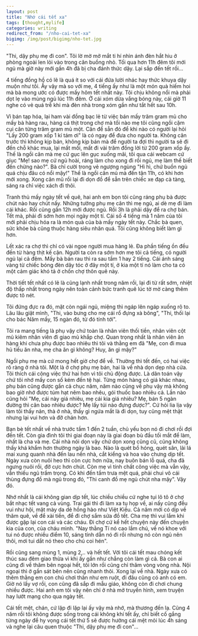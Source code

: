 ```yaml
---
layout: post
title: "Nhớ cái tết xa"
tags: [thought,mylife]
categories: writing
redirect_from: "/nho-cai-tet-xa"
bigimg: /img/post/bigimg/nho-tet.jpg
---
```


"Thi, dậy phụ mẹ đi con". Tôi lờ mờ mở mắt ti hí nhìn ánh đèn hắt hiu ở phòng ngoài len lỏi vào trong căn buồng nhỏ. Tối qua hơn 11h đêm tôi mới ngủ mà giờ này mới gần 4h đã bị cha đánh thức dậy. Lại sắp đến tết rồi...

4 tiếng đồng hồ có lẽ là quá ít so với cái đứa lười nhác hay thức khuya dậy muộn như tôi. Ấy vậy mà so với mẹ, 4 tiếng ấy như là một món quà hiếm hoi mà bà mong ước có được mấy hôm tết nhất này. Tôi chịu không nổi mà phải dọt lẹ vào mùng ngủ lúc 11h đêm. Ở cái xóm dừa vắng bóng này, cái giờ 11 nghe có vẻ quá trễ khi mà đèn nhà trong xóm gần như tắt hết sau 10h.

Vì bán tạp hóa, lại ham vài đồng bạc lẻ từ việc bán mấy trăm gram mủ cho mấy bà hàng rau, hàng cá thịt trong chợ mà tối nào mẹ tôi cũng ngồi cặm cụi cân từng trăm gram mủ một. Cân để sẵn đó để khi nào có người lại hỏi "Lấy 200 gram xốp 1 kí tám ơi" là có ngay để đưa cho người ta. Không cân trước thì không kịp bán, không kịp bán mà để người ta đợi thì người ta sẽ đi đến chỗ khác mua, lại mất mối, mất đi vài trăm đồng lời từ 200 gram xốp ấy. Thế là ngồi cân mà mẹ cứ gục lên gục xuống mãi, tôi qua cái webcam cứ giục "Mẹ! sao mẹ cứ ngủ hoài, ráng làm cho xong đi rồi ngủ, mẹ làm thế biết đến chừng nào?". Bà chỉ cười trong vẻ ngượng ngùng "Hì hì, chứ buồn ngủ quá chịu đâu có nổi mậy!" Thế là ngồi cân mủ mà đến tận 11h, có khi hơn mới xong. Xong cân mũ rồi lại đi dọn đồ để sẵn trên chiếc xe đạp cà tàng, sáng ra chỉ việc xách đi thôi.

Tranh thủ mấy ngày tết về quê, hai anh em bọn tôi cũng ráng phụ bà được chút nào hay chút nấy. Những tưởng phụ mẹ cân thì mẹ ngủ, ai dè mẹ đi làm cái khác. Rồi cũng gần 12h mới được ngủ. Rồi 3h là phải dậy để ra chợ bán. Tết mà, phải đi sớm hơn mọi ngày một tí. Cái số 4 tiếng mà 1 năm của tôi mới phải chịu hóa ra là món quà của bà mấy ngày tết này. Chắc bà quen, sức khỏe bà cũng thuộc hàng siêu nhân quá. Tôi cũng không biết làm gì hơn.

Lết xác ra chợ thì chỉ có vài ngoe người mua hàng lẻ. Đa phần tiếng ồn đều đến từ hàng thịt kế cận. Người ta còn ra sớm hơn mẹ tôi cả tiếng, có người ngủ lại cả đêm. Mấy bà bán rau thì ra sau tầm 1 hay 2 tiếng. Cái ánh sáng vàng từ chiếc bóng đèn dây tóc ở đây một tí, ở kia một tí nó làm cho ta có một cảm giác khó tả ở chốn chợ thôn quê này.

Thời tiết tết nhất có lẽ là cũng lạnh nhất trong năm rồi, lại đi từ rất sớm, nhiệt độ thấp nhất trong ngày nên toàn cảnh bức tranh quê lúc tờ mờ càng thêm được tô nét.

Tôi đứng đực ra đó, mặt còn ngái ngủ, miệng thì ngáp lên ngáp xuống rõ to. Lâu lâu giật mình, "Thi, vào bưng cho mẹ cái rổ đựng xà bông", "Thi, thối lại cho bác Năm mầy, 15 ngàn đó, từ đó tính tới".

Tôi ra mang tiếng là phụ vậy chứ toàn là nhân viên thối tiền, nhân viên cột mủ kiêm nhân viên đi giao mủ khắp chợ. Quan trọng nhất là nhân viên ăn hàng khi chưa phụ được bao nhiêu thì tôi và thằng em đã "Mẹ, con đi mua hủ tiếu ăn nha, mẹ cha ăn gì không? Huy, ăn gì mậy?"

Ngồi phụ mẹ mà cứ mong hết giờ chợ để về. Thường thì tết đến, có hai việc rõ ràng ở nhà tôi. Một là ở chợ phụ mẹ bán, hai là về nhà dọn dẹp nhà cửa. Tôi thích cái công việc thứ hai hơn vì tôi chủ động được. Là dân toán vậy chứ tôi nhớ mấy con số kém đến tệ hại. Từng món hàng có giá khác nhau, phụ bán cũng được gần cả chục năm, năm nào cũng về phụ vậy mà không bao giờ nhớ được túm hạt nêm bao nhêu, gói thuốc bao nhiêu cả. Lần nào cũng hỏi "Mẹ, cái này giá nhiêu, mẹ cái kia giá nhiêu? Mẹ, bán 5 ngàn đường thì cân bao nhiêu được? Mẹ lấy túi nào đựng được?". Cứ hỏi lia lịa vậy làm tôi thấy nản, thà ở nhà, thấy gì ngứa mắt là đi dọn, tuy cũng mệt thật nhưng lại vui hơn và đỡ chán hơn.

Bạn bè tết nhất về nhà trước tầm 1 đến 2 tuần, chủ yếu bọn nó đi chơi rồi đợi đến tết. Còn gia đình tôi thì giai đoạn này là giai đoạn bù đầu tối mắt để làm, nhất là cha và mẹ. Cái nhà nói dọn vậy chứ dọn xong cũng cũ, cũng không thấy khá khẩm hơn thường ngày là bao. Nào là quét bồ hóng, quét sân, lải lá mai xung quanh nhà đến lau nền nhà, cắt kiểng và hoa vào chưng dịp tết. Ngày xưa còn nuôi heo thì còn cực hơn nữa, nay buôn bán lỗ quá, cha đã ngưng nuôi rồi, đỡ cực hơn chút. Còn mẹ vì tính chất công việc mà vẫn vậy, vẫn thiếu ngủ trầm trọng. Có khi đến tầm trưa mệt quá, phải chui vô cái thùng đựng đồ mà ngủ trong đó, "Thi canh đồ mẹ ngủ chút nha mậy". Vậy đó.

Nhớ nhất là cái không gian dịp tết, lúc chiều chiều cứ nghe tụi lô tô ở chợ bắt nhạc tết vang cả vùng. Trai gái thì đi làm xa tụ họp về, ai nấy cũng đều vui như hội, mặt mày da dẻ hồng hào như Việt Kiều. Cả năm mới có dịp về thăm quê, về để xài tiền, để đi chợ sắm sửa đồ tết. Cha mẹ thì vui lắm khi được gặp lại con cái và các cháu. Đi chợ cứ kể hết chuyện này đến chuyện kia của con, của cháu mình. "Nay thằng Tí nó cao lắm chú, về nó khoe với tui nó được nhiều điểm 10, sáng tính dẫn nó đi rồi nhưng nó còn ngủ nên thôi, mơi tui dắt nó theo cho chú coi hén".

Rồi cũng sang mùng 1, mùng 2,.. và hết tết. Với tôi cái tết mau chóng kết thúc sau đêm giao thừa vì khi ấy gần như chẳng còn làm gì cả. Bà con ai cũng đi về thăm bên ngoại hết, tôi lớn rồi cũng chỉ thăm vòng vòng nhà. Nội ngoại thì ở gần sát bên nên cũng nhanh thôi. Xong lại về nhà. Ngày xưa có thêm thằng em con chú chơi thân như em ruột, đi đâu cũng có anh có em. Giờ nó lấy vợ rồi, con cũng đã sắp đi mẫu giáo, không còn đi chơi chung nhiều được. Hai anh em tôi vậy nên chỉ ở nhà mở truyền hình, xem truyện hay lướt mạng cho qua ngày tết.

Cái tết mệt, chán, cứ lặp đi lặp lại ấy vậy mà nhớ, mà thương đến lạ. Cũng 4 năm rồi tôi không được sống trong cái không khí tết ấy, chỉ biết cố gắng từng ngày để hy vọng cái tết thứ 5 sẽ được hưởng cái mệt mỏi lúc 4h sáng và nghe lại câu quen thuộc "Thi, dậy phụ mẹ đi con"...